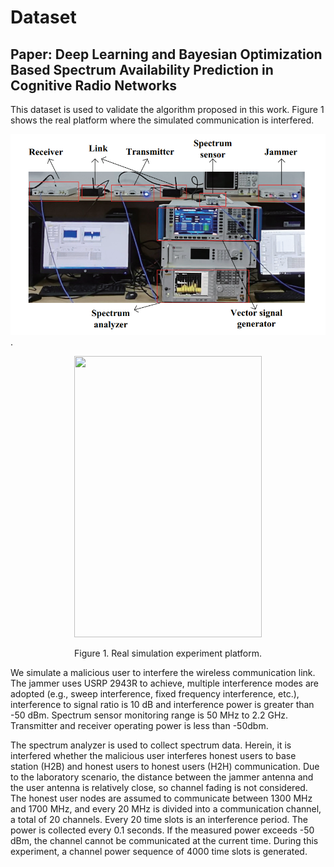 # Dataset
Paper: Deep Learning and Bayesian Optimization Based Spectrum Availability Prediction in Cognitive Radio Networks
----

This dataset is used to validate the algorithm proposed in this work. Figure 1 shows the real platform where the simulated communication is interfered.

![](https://github.com/pgl1234/spectrum-data/blob/main/Images/platform.png).<div align=center><img src="URL" width="300" height="450" /></div>
<p align="center">  
 Figure 1. Real simulation experiment platform.
</p>

We simulate a malicious user to interfere the wireless communication link. The jammer uses USRP 2943R to achieve, multiple interference modes are adopted (e.g., sweep interference, fixed frequency interference, etc.), interference to signal ratio is 10 dB and interference power is greater than -50 dBm. Spectrum sensor monitoring range is 50 MHz to 2.2 GHz. Transmitter and receiver operating power is less than -50dbm. <br>

The spectrum analyzer is used to collect spectrum data. Herein, it is interfered whether the malicious user interferes honest users to base station (H2B) and honest users to honest users (H2H) communication. Due to the laboratory scenario, the distance between the jammer antenna and the user antenna is relatively close, so channel fading is not considered. The honest user nodes are assumed to communicate between 1300 MHz and 1700 MHz, and every 20 MHz is divided into a communication channel, a total of 20 channels. Every 20 time slots is an interference period. The power is collected every 0.1 seconds. If the measured power exceeds -50 dBm, the channel cannot be communicated at the current time. During this experiment, a channel power sequence of 4000 time slots is generated. 
